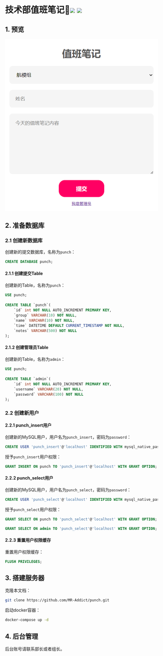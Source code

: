 <h1>技术部值班笔记👻<img src="https://github.com/MR-Addict/punch/actions/workflows/server.yml/badge.svg?branch=main"/> <img src="https://github.com/MR-Addict/punch/actions/workflows/docker.yml/badge.svg?branch=main"/></h1>

## 1. 预览

![Punch](images/Punch.png)

## 2. 准备数据库

### 2.1 创建新数据库

创建新的提交数据库，名称为`punch`：

```sql
CREATE DATABASE punch;
```

#### 2.1.1 创建提交Table

创建新的Table，名称为`punch`：

```sql
USE punch;

CREATE TABLE `punch`(
    `id` int NOT NULL AUTO_INCREMENT PRIMARY KEY,
    `group` VARCHAR(10) NOT NULL,
    `name` VARCHAR(10) NOT NULL,
    `time` DATETIME DEFAULT CURRENT_TIMESTAMP NOT NULL,
    `notes` VARCHAR(500) NOT NULL
);
```

#### 2.1.2 创建管理员Table

创建新的Table，名称为`admin`：

```sql
USE punch;

CREATE TABLE `admin`(
    `id` int NOT NULL AUTO_INCREMENT PRIMARY KEY,
    `username` VARCHAR(20) NOT NULL,
    `password` VARCHAR(100) NOT NULL
);
```

### 2.2 创建新用户

#### 2.2.1 punch_insert用户

创建新的MySQL用户，用户名为`punch_insert`，密码为`password`：

```sql
CREATE USER 'punch_insert'@'localhost' IDENTIFIED WITH mysql_native_password BY 'password';
```

授予`punch_insert`用户权限：

```sql
GRANT INSERT ON punch TO 'punch_insert'@'localhost' WITH GRANT OPTION;
```

#### 2.2.2 punch_select用户

创建新的MySQL用户，用户名为`punch_select`，密码为`password`：

```sql
CREATE USER 'punch_select'@'localhost' IDENTIFIED WITH mysql_native_password BY 'password';
```

授予`punch_select`用户权限：

```sql
GRANT SELECT ON punch TO 'punch_select'@'localhost' WITH GRANT OPTION;
```

```sql
GRANT SELECT ON admin TO 'punch_select'@'localhost' WITH GRANT OPTION;
```

#### 2.2.3 重置用户权限缓存

重置用户权限缓存：

```sql
FLUSH PRIVILEGES;
```

## 3. 搭建服务器

克隆本文档：

```bash
git clone https://github.com/MR-Addict/punch.git
```

启动docker容器：

```bash
docker-compose up -d
```

## 4. 后台管理

后台账号请联系部长或者组长。
